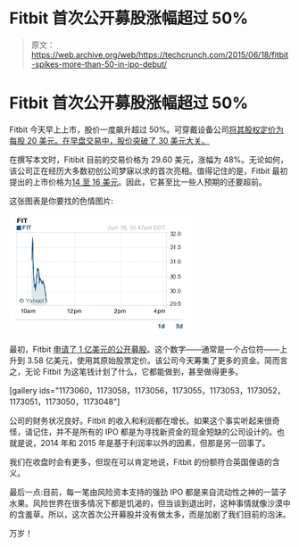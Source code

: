 # Fitbit 首次公开募股涨幅超过 50%

> 原文：<https://web.archive.org/web/https://techcrunch.com/2015/06/18/fitbit-spikes-more-than-50-in-ipo-debut/>

# Fitbit 首次公开募股涨幅超过 50%

Fitbit 今天早上上市，股价一度飙升超过 50%。可穿戴设备公司[将其股权定价为每股 20 美元。在早盘交易中，股价突破了 30 美元大关。](https://web.archive.org/web/20230223153832/http://blogs.barrons.com/techtraderdaily/2015/06/18/fitbit-surges-to-30-29-on-debut-52-above-offer/?mod=yahoobarrons&ru=yahoo)

在撰写本文时，Fitibit 目前的交易价格为 29.60 美元，涨幅为 48%。无论如何，该公司正在经历大多数初创公司梦寐以求的首次亮相。值得记住的是，Fitbit 最初提出的上市价格为[14 至 16 美元](https://web.archive.org/web/20230223153832/https://techcrunch.com/2015/06/02/fitbit-ipo-358-million/)。因此，它甚至比一些人预期的还要超前。

这张图表是你要找的色情图片:

![Screen Shot 2015-06-18 at 7.53.01 AM](img/33e6208d0e96b986beef2abb82b374e0.png)

最初，Fitbit [申请了 1 亿美元的公开募股](https://web.archive.org/web/20230223153832/https://techcrunch.com/2015/05/07/fitbit-s-1/)。这个数字——通常是一个占位符——上升到 3.58 亿美元，使用其原始股票定价。该公司今天筹集了更多的资金。简而言之，无论 Fitbit 为这笔钱计划了什么，它都能做到，甚至做得更多。

[gallery ids="1173060，1173058，1173056，1173055，1173053，1173052，1173051，1173050，1173048"]

公司的财务状况良好。Fitbit 的收入和利润都在增长。如果这个事实听起来很奇怪，请记住，并不是所有的 IPO 都是为寻找新资金的现金短缺的公司设计的。也就是说，2014 年和 2015 年是基于利润率以外的因素，但那是另一回事了。

我们在收盘时会有更多，但现在可以肯定地说，Fitbit 的份额符合英国俚语的含义。

最后一点:目前，每一笔由风险资本支持的强劲 IPO 都是来自流动性之神的一篮子水果。风险世界在很多情况下都是饥渴的，但当谈到退出时，这种事情就像沙漠中的含羞草。所以，这次首次公开募股并没有做太多，而是加剧了我们目前的泡沫。

万岁！